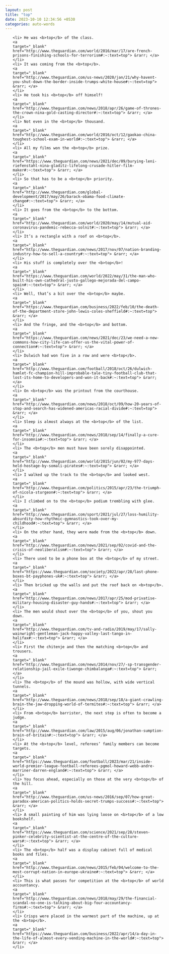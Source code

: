 ```yaml
---
layout: post
title: "top"
date: 2023-10-10 12:34:56 +0530
categories: auto-words
---
```

<ol>

    <li> He was <b>top</b> of the class.
    <a 
    target="_blank" 
    href="http://www.theguardian.com/world/2016/mar/17/are-french-prisons-finishing-schools-for-terrorism#:~:text=top"> &rarr; </a>
    </li>
    <li> It was coming from the <b>top</b>.
    <a 
    target="_blank" 
    href="http://www.theguardian.com/us-news/2020/jan/21/why-havent-you-shut-down-the-border-inside-trumps-white-house#:~:text=top"> &rarr; </a>
    </li>
    <li> He took his <b>top</b> off himself!
    <a 
    target="_blank" 
    href="http://www.theguardian.com/news/2018/apr/26/game-of-thrones-the-crown-nina-gold-casting-director#:~:text=top"> &rarr; </a>
    </li>
    <li> Not even in the <b>top</b> thousand.
    <a 
    target="_blank" 
    href="http://www.theguardian.com/world/2016/oct/12/gaokao-china-toughest-school-exam-in-world#:~:text=top"> &rarr; </a>
    </li>
    <li> All my films won the <b>top</b> prize.
    <a 
    target="_blank" 
    href="https://www.theguardian.com/news/2021/dec/09/burying-leni-riefenstahl-nina-gladitz-lifelong-crusade-hitler-film-maker#:~:text=top"> &rarr; </a>
    </li>
    <li> So that has to be a <b>top</b> priority.
    <a 
    target="_blank" 
    href="http://www.theguardian.com/global-development/2017/may/26/barack-obama-food-climate-change#:~:text=top"> &rarr; </a>
    </li>
    <li> It goes from the <b>top</b> to the bottom.
    <a 
    target="_blank" 
    href="http://www.theguardian.com/world/2020/may/14/mutual-aid-coronavirus-pandemic-rebecca-solnit#:~:text=top"> &rarr; </a>
    </li>
    <li> It’s a rectangle with a roof on <b>top</b>.
    <a 
    target="_blank" 
    href="http://www.theguardian.com/news/2017/nov/07/nation-branding-industry-how-to-sell-a-country#:~:text=top"> &rarr; </a>
    </li>
    <li> His stuff is completely over the <b>top</b>!
    <a 
    target="_blank" 
    href="https://www.theguardian.com/world/2022/may/31/the-man-who-built-his-own-cathedral-justo-gallego-mejorada-del-campo-spain#:~:text=top"> &rarr; </a>
    </li>
    <li> Well, that’s a bit over the <b>top</b> maybe.
    <a 
    target="_blank" 
    href="https://www.theguardian.com/business/2022/feb/10/the-death-of-the-department-store-john-lewis-coles-sheffield#:~:text=top"> &rarr; </a>
    </li>
    <li> And the fringe, and the <b>top</b> and bottom.
    <a 
    target="_blank" 
    href="https://www.theguardian.com/news/2021/dec/23/we-need-a-new-commons-how-city-life-can-offer-us-the-vital-power-of-connection#:~:text=top"> &rarr; </a>
    </li>
    <li> Dulwich had won five in a row and were <b>top</b>.
    <a 
    target="_blank" 
    href="http://www.theguardian.com/football/2018/oct/26/dulwich-hamlet-fc-champion-hill-improbable-tale-tiny-football-club-that-lost-its-home-to-developers-and-won-it-back#:~:text=top"> &rarr; </a>
    </li>
    <li> On <b>top</b> was the printout from the courthouse.
    <a 
    target="_blank" 
    href="http://www.theguardian.com/news/2018/oct/09/how-20-years-of-stop-and-search-has-widened-americas-racial-divide#:~:text=top"> &rarr; </a>
    </li>
    <li> Sleep is almost always at the <b>top</b> of the list.
    <a 
    target="_blank" 
    href="http://www.theguardian.com/news/2018/sep/14/finally-a-cure-for-insomnia#:~:text=top"> &rarr; </a>
    </li>
    <li> The <b>top</b> men must have been sorely disappointed.
    <a 
    target="_blank" 
    href="http://www.theguardian.com/world/2015/jun/02/my-977-days-held-hostage-by-somali-pirates#:~:text=top"> &rarr; </a>
    </li>
    <li> I walked up the track to the <b>top</b> and looked west.
    <a 
    target="_blank" 
    href="http://www.theguardian.com/politics/2015/apr/23/the-triumph-of-nicola-sturgeon#:~:text=top"> &rarr; </a>
    </li>
    <li> I climbed on to the <b>top</b> podium trembling with glee.
    <a 
    target="_blank" 
    href="http://www.theguardian.com/sport/2021/jul/27/loss-humility-absurdity-how-rhythmic-gymnastics-took-over-my-childhood#:~:text=top"> &rarr; </a>
    </li>
    <li> On the other hand, they were made from the <b>top</b> down.
    <a 
    target="_blank" 
    href="http://www.theguardian.com/news/2021/sep/02/covid-and-the-crisis-of-neoliberalism#:~:text=top"> &rarr; </a>
    </li>
    <li> There used to be a phone box at the <b>top</b> of my street.
    <a 
    target="_blank" 
    href="https://www.theguardian.com/society/2022/apr/28/last-phone-boxes-bt-payphones-uk#:~:text=top"> &rarr; </a>
    </li>
    <li> Then bricked up the walls and put the roof back on <b>top</b>.
    <a 
    target="_blank" 
    href="http://www.theguardian.com/news/2017/apr/25/mod-privatise-military-housing-disaster-guy-hands#:~:text=top"> &rarr; </a>
    </li>
    <li> The men would shout over the <b>top</b> of you, shout you down.
    <a 
    target="_blank" 
    href="http://www.theguardian.com/tv-and-radio/2019/may/17/sally-wainwright-gentleman-jack-happy-valley-last-tango-in-halifax#:~:text=top"> &rarr; </a>
    </li>
    <li> First the chitenje and then the matching <b>top</b> and trousers.
    <a 
    target="_blank" 
    href="http://www.theguardian.com/news/2014/nov/27/-sp-transgender-relationship-jail-exile-tiwonge-chimbalanga#:~:text=top"> &rarr; </a>
    </li>
    <li> The <b>top</b> of the mound was hollow, with wide vertical tunnels.
    <a 
    target="_blank" 
    href="http://www.theguardian.com/news/2018/sep/18/a-giant-crawling-brain-the-jaw-dropping-world-of-termites#:~:text=top"> &rarr; </a>
    </li>
    <li> From <b>top</b> barrister, the next step is often to become a judge.
    <a 
    target="_blank" 
    href="http://www.theguardian.com/law/2015/aug/06/jonathan-sumption-brain-of-britain#:~:text=top"> &rarr; </a>
    </li>
    <li> At the <b>top</b> level, referees’ family members can become targets.
    <a 
    target="_blank" 
    href="https://www.theguardian.com/football/2023/mar/21/inside-world-premier-league-football-referees-pgmol-howard-webb-andre-marriner-darren-england#:~:text=top"> &rarr; </a>
    </li>
    <li> You focus ahead, especially on those at the very <b>top</b> of the hill.
    <a 
    target="_blank" 
    href="http://www.theguardian.com/us-news/2016/sep/07/how-great-paradox-american-politics-holds-secret-trumps-success#:~:text=top"> &rarr; </a>
    </li>
    <li> A small painting of him was lying loose on <b>top</b> of a low bookshelf.
    <a 
    target="_blank" 
    href="https://www.theguardian.com/science/2021/sep/28/steven-pinker-celebrity-scientist-at-the-centre-of-the-culture-wars#:~:text=top"> &rarr; </a>
    </li>
    <li> The <b>top</b> half was a display cabinet full of medical books and files.
    <a 
    target="_blank" 
    href="http://www.theguardian.com/news/2015/feb/04/welcome-to-the-most-corrupt-nation-in-europe-ukraine#:~:text=top"> &rarr; </a>
    </li>
    <li> This is what passes for competition at the <b>top</b> of world accountancy.
    <a 
    target="_blank" 
    href="http://www.theguardian.com/news/2018/may/29/the-financial-scandal-no-one-is-talking-about-big-four-accountancy-firms#:~:text=top"> &rarr; </a>
    </li>
    <li> Crisps were placed in the warmest part of the machine, up at the <b>top</b>.
    <a 
    target="_blank" 
    href="https://www.theguardian.com/business/2022/apr/14/a-day-in-the-life-of-almost-every-vending-machine-in-the-world#:~:text=top"> &rarr; </a>
    </li>